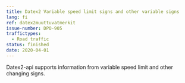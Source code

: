 ```yaml
---
title: Datex2 Variable speed limit signs and other variable signs
lang: fi
ref: datex2muuttuvatmerkit
issue-number: DPO-905
traffictypes:
  - Road traffic
status: finished
date: 2020-04-01
---
```


Datex2-api supports information from variable speed limit and other changing
signs.
